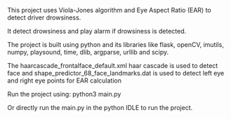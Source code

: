 This project uses Viola-Jones algorithm and Eye Aspect Ratio (EAR) to detect driver drowsiness.

It detect drowsiness and play alarm if drowsiness is detected.

The project is built using python and its libraries like flask, openCV, imutils, numpy, playsound, time, dlib, argparse, urllib and scipy.

The haarcascade_frontalface_default.xml haar cascade is used to detect face and shape_predictor_68_face_landmarks.dat is used to detect left eye and right eye points for EAR calculation

Run the project using: python3 main.py

Or directly run the main.py in the python IDLE to run the project.